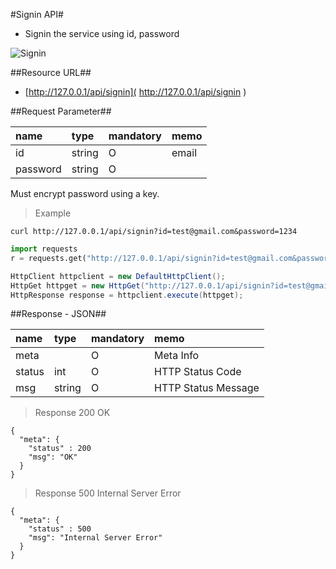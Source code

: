 
#Signin API#
- Signin the service using id, password

![Signin](https://farm1.staticflickr.com/642/20891211720_09e70f97c7.jpg)


##Resource URL##
- [http://127.0.0.1/api/signin]( http://127.0.0.1/api/signin )

##Request Parameter##

| name            | type            | mandatory | memo           |
| :---------------|:--------------- |:----------|----------------|
| id              | string          | O         | email          |
| password        | string          | O         |                | 

<aside class="warning">
Must encrypt password using a key. 
</aside>

  
> Example

```shell
curl http://127.0.0.1/api/signin?id=test@gmail.com&password=1234 
```

```python
import requests
r = requests.get("http://127.0.0.1/api/signin?id=test@gmail.com&password=1234")
```

```java
HttpClient httpclient = new DefaultHttpClient();
HttpGet httpget = new HttpGet("http://127.0.0.1/api/signin?id=test@gmail.com&password=1234");
HttpResponse response = httpclient.execute(httpget);
```
 

##Response - JSON##
 

| name       | type    | mandatory | memo                                |
| :----------|:--------|:----------|:------------------------------------|
| meta       |         | O         | Meta Info                           |
| status     | int     | O         | HTTP Status Code                    |
| msg        | string  | O         | HTTP Status Message                 |
 

> Response 200 OK
```
{
  "meta": {
    "status" : 200 
    "msg": "OK"
  }
}

```
 
> Response 500 Internal Server Error
```
{
  "meta": {
    "status" : 500 
    "msg": "Internal Server Error"
  }
}

```
